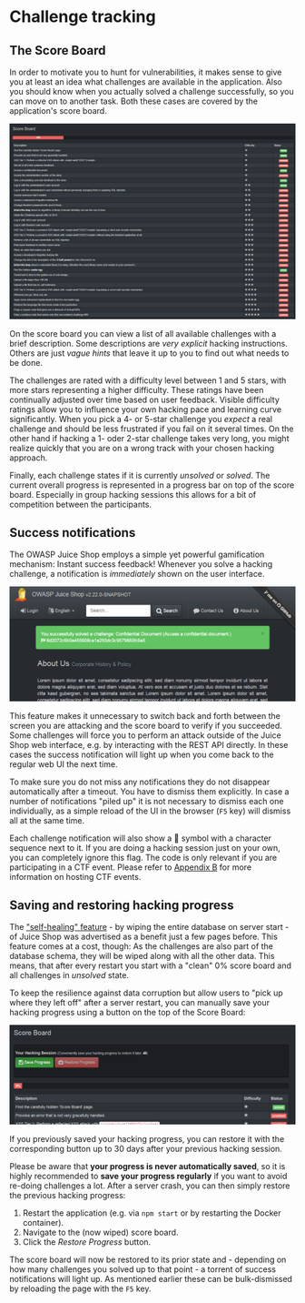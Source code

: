 # Challenge tracking

## The Score Board

In order to motivate you to hunt for vulnerabilities, it makes sense to
give you at least an idea what challenges are available in the
application. Also you should know when you actually solved a challenge
successfully, so you can move on to another task. Both these cases are
covered by the application's score board.

![Partly solved Score Board](img/score-board_partly.png)

On the score board you can view a list of all available challenges with
a brief description. Some descriptions are _very explicit_ hacking
instructions. Others are just _vague hints_ that leave it up to you to
find out what needs to be done.

The challenges are rated with a difficulty level between 1 and 5 stars,
with more stars representing a higher difficulty. These ratings have
been continually adjusted over time based on user feedback. Visible
difficulty ratings allow you to influence your own hacking pace and
learning curve significantly. When you pick a 4- or 5-star challenge you
_expect_ a real challenge and should be less frustrated if you fail on
it several times. On the other hand if hacking a 1- oder 2-star
challenge takes very long, you might realize quickly that you are on a
wrong track with your chosen hacking approach.

Finally, each challenge states if it is currently _unsolved_ or
_solved_. The current overall progress is represented in a progress bar
on top of the score board. Especially in group hacking sessions this
allows for a bit of competition between the participants.

## Success notifications

The OWASP Juice Shop employs a simple yet powerful gamification
mechanism: Instant success feedback! Whenever you solve a hacking
challenge, a notification is _immediately_ shown on the user interface.

!["Challenge solved!" push notification](img/notification_with_flag.png)

This feature makes it unnecessary to switch back and forth between the
screen you are attacking and the score board to verify if you succeeded.
Some challenges will force you to perform an attack outside of the Juice
Shop web interface, e.g. by interacting with the REST API directly. In
these cases the success notification will light up when you come back to
the regular web UI the next time.

To make sure you do not miss any notifications they do not disappear
automatically after a timeout. You have to dismiss them explicitly. In
case a number of notifications "piled up" it is not necessary to dismiss
each one individually, as a simple reload of the UI in the browser (`F5`
key) will dismiss all at the same time.

Each challenge notification will also show a :checkered_flag: symbol
with a character sequence next to it. If you are doing a hacking session
just on your own, you can completely ignore this flag. The code is only
relevant if you are participating in a CTF event. Please refer to
[Appendix B](ctf.md) for more information on hosting CTF
events.

## Saving and restoring hacking progress

The ["self-healing" feature](running.md#self-healing-feature) - by
wiping the entire database on server start - of Juice Shop was
advertised as a benefit just a few pages before. This feature comes at a
cost, though: As the challenges are also part of the database schema,
they will be wiped along with all the other data. This means, that after
every restart you start with a "clean" 0% score board and all challenges
in _unsolved_ state.

To keep the resilience against data corruption but allow users to "pick
up where they left off" after a server restart, you can manually save
your hacking progress using a button on the top of the Score Board:

![Your Hacking Session section in the Score Board](img/your-hacking-session.png)

If you previously saved your hacking progress, you can restore it with
the corresponding button up to 30 days after your previous hacking
session.

Please be aware that __your progress is never automatically saved__, so
it is highly recommended to __save your progress regularly__ if you want
to avoid re-doing challenges a lot. After a server crash, you can then
simply restore the previous hacking progress:

1. Restart the application (e.g. via `npm start` or by restarting the
   Docker container).
2. Navigate to the (now wiped) score board.
3. Click the _Restore Progress_ button.

The score board will now be restored to its prior state and - depending
on how many challenges you solved up to that point - a torrent of
success notifications will light up. As mentioned earlier these can be
bulk-dismissed by reloading the page with the `F5` key.
